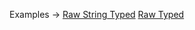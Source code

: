<p class="ExampleLinks">Examples <span class="ExampleLinksTitleSeparator">-></span> <a href="../../examples/raw-string-typed">Raw String Typed</a> <span class="ExampleLinksSeparator"></span> <a href="../../examples/raw-typed">Raw Typed</a></p>
